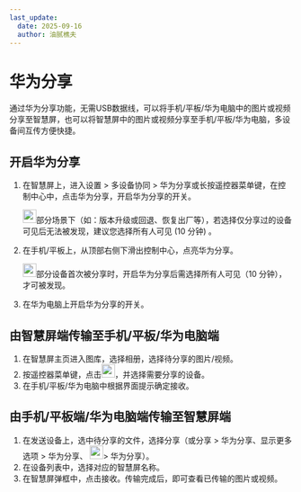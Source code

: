 ```yaml
---
last_update:
  date: 2025-09-16
  author: 油腻樵夫
---
```


# 华为分享

通过华为分享功能，无需USB数据线，可以将手机/平板/华为电脑中的图片或视频分享至智慧屏，也可以将智慧屏中的图片或视频分享至手机/平板/华为电脑，多设备间互传方便快捷。

## 开启华为分享

1.  在智慧屏上，进入设置 > 多设备协同 > 华为分享或长按遥控器菜单键，在控制中心中，点击华为分享，开启华为分享的开关。
    
    <img src="https://tips-p01-drcn.dbankcdn.cn/hwtips/topic/V0FM/zh-CN/images/icon-note.svg" width="24" height="24"/>部分场景下（如：版本升级或回退、恢复出厂等），若选择仅分享过的设备可见后无法被发现，建议您选择所有人可见 (10 分钟) 。
    
2.  在手机/平板上，从顶部右侧下滑出控制中心，点亮华为分享。
    
    <img src="https://tips-p01-drcn.dbankcdn.cn/hwtips/topic/V0FM/zh-CN/images/icon-note.svg" width="24" height="24"/>部分设备首次被分享时，开启华为分享后需选择所有人可见（10 分钟），才可被发现。
    
3.  在华为电脑上开启华为分享的开关。

## 由智慧屏端传输至手机/平板/华为电脑端

1.  在智慧屏主页进入图库，选择相册，选择待分享的图片/视频。
2.  按遥控器菜单键，点击<img src="https://tips-p01-drcn.dbankcdn.cn/hwtips/topic/V0FM/zh-CN/zh-cn_image_0000002379146594.png" width="24" height="24"/>，并选择需要分享的设备。
3.  在手机/平板/华为电脑中根据界面提示确定接收。

## 由手机/平板端/华为电脑端传输至智慧屏端

1.  在发送设备上，选中待分享的文件，选择分享（或分享 > 华为分享、显示更多选项 > 华为分享、 <img src="https://tips-p01-drcn.dbankcdn.cn/hwtips/topic/V0FM/zh-CN/zh-cn_image_0000002425014912.png" width="24" height="24"/>\> 华为分享）。
2.  在设备列表中，选择对应的智慧屏名称。
3.  在智慧屏弹框中，点击接收。传输完成后，即可查看已传输的图片或视频。